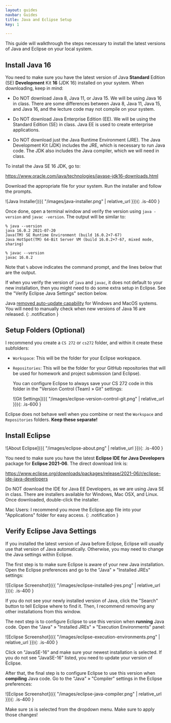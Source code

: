 ```yaml
---
layout: guides
navbar: Guides
title: Java and Eclipse Setup
key: 1

---
```


This guide will walkthrough the steps necessary to install the latest versions of Java and Eclipse on your local system.

## Install Java 16

You need to make sure you have the latest version of Java **Standard** Edition (SE) **Development** Kit **16** (JDK 16) installed on your system. When downloading, keep in mind:

  - Do NOT download Java 8, Java 11, or Java 15. We will be using Java 16 in class. There are some differences between Java 8, Java 11, Java 15, and Java 16, and the lecture code may not compile on your system.

  - Do NOT download Java Enterprise Edition (EE). We will be using the Standard Edition (SE) in class. Java EE is used to create enterprise applications.

  - Do NOT download just the Java Runtime Environment (JRE). The Java Development Kit (JDK) includes the JRE, which is necessary to run Java code. The JDK also includes the Java compiler, which we will need in class.

To install the Java SE 16 JDK, go to:

<https://www.oracle.com/java/technologies/javase-jdk16-downloads.html>

Download the appropriate file for your system. Run the installer and follow the prompts.

![Java Installer]({{ "/images/java-installer.png" | relative_url }}){: .is-400 }

Once done, open a terminal window and verify the version using `java -version` and `javac -version`. The output will be similar to:

```shell
% java --version
java 16.0.2 2021-07-20
Java(TM) SE Runtime Environment (build 16.0.2+7-67)
Java HotSpot(TM) 64-Bit Server VM (build 16.0.2+7-67, mixed mode, sharing)
```

```shell
% javac --version
javac 16.0.2
```

Note that `%` above indicates the command prompt, and the lines below that are the output.

If when you verify the version of `java` and `javac`, it does not default to your new installation, then you might need to do some extra setup in Eclipse. See the "Verify Eclipse Java Settings" section below.

<i class="fas fa-info-circle"></i>
Java [removed auto-update capability](https://www.oracle.com/technetwork/java/javase/11-relnote-issues-5012449.html#Important_Changes) for Windows and MacOS systems. You will need to manually check when new versions of Java 16 are released.
{: .notification }

## Setup Folders (Optional)

I recommend you create a `CS 272` or `cs272` folder, and within it create these subfolders:

  - `Workspace`: This will be the folder for your Eclipse workspace.

  - `Repositories`: This will be the folder for your GitHub repositories that will be used for homework and project submission (and Eclipse).

    You can configure Eclipse to always save your CS 272 code in this folder in the "Version Control (Team) » Git" settings:

    ![Git Settings]({{ "/images/eclipse-version-control-git.png" | relative_url }}){: .is-600 }

Eclipse does not behave well when you combine or nest the `Workspace` and `Repositories` folders. **Keep these separate!**

## Install Eclipse

![About Eclipse]({{ "/images/eclipse-about.png" | relative_url }}){: .is-400 }

You need to make sure you have the latest **Eclipse IDE for Java Developers** package for **Eclipse 2021-06**. The direct download link is:

<https://www.eclipse.org/downloads/packages/release/2021-06/r/eclipse-ide-java-developers>

Do NOT download the IDE for Java EE Developers, as we are using Java SE in class. There are installers available for Windows, Mac OSX, and Linux. Once downloaded, double-click the installer.

<i class="fas fa-info-circle"></i>
Mac Users: I recommend you move the Eclipse.app file into your "Applications" folder for easy access.
{: .notification }

## Verify Eclipse Java Settings

If you installed the latest version of Java before Eclipse, Eclipse will usually use that version of Java automatically. Otherwise, you may need to change the Java settings within Eclipse.

The first step is to make sure Eclipse is aware of your new Java installation. Open the Eclipse preferences and go to the "Java" » "Installed JREs" settings:

![Eclipse Screenshot]({{ "/images/eclipse-installed-jres.png" | relative_url }}){: .is-400 }

If you do not see your newly installed version of Java, click the "Search" button to tell Eclipse where to find it. Then, I recommend removing any other installations from this window.

The next step is to configure Eclipse to use this version when **running** Java code. Open the "Java" » "Installed JREs" » "Execution Environments" panel:

![Eclipse Screenshot]({{ "/images/eclipse-execution-environments.png" | relative_url }}){: .is-400 }

Click on "JavaSE-16" and make sure your newest installation is selected. If you do not see "JavaSE-16" listed, you need to update your version of Eclipse.

After that, the final step is to configure Eclipse to use this version when **compiling** Java code. Go to the "Java" » "Compiler" settings in the Eclipse preferences:

![Eclipse Screenshot]({{ "/images/eclipse-java-compiler.png" | relative_url }}){: .is-400 }

Make sure `16` is selected from the dropdown menu. Make sure to apply those changes!
